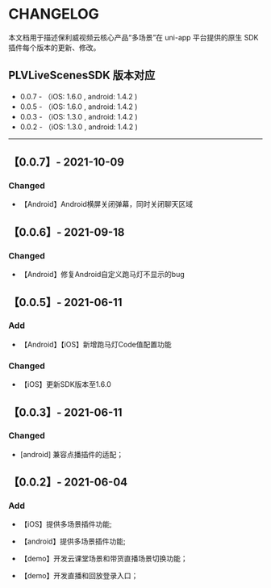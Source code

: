 # CHANGELOG
本文档用于描述保利威视频云核心产品“多场景”在 uni-app 平台提供的原生 SDK 插件每个版本的更新、修改。

<!--  Added Changed Removed Fixed -->



## PLVLiveScenesSDK 版本对应

- 0.0.7 - （iOS: 1.6.0 , android: 1.4.2 )
- 0.0.5 - （iOS: 1.6.0 , android: 1.4.2 )
- 0.0.3 - （iOS: 1.3.0 , android: 1.4.2 )
- 0.0.2 - （iOS: 1.3.0 , android: 1.4.2 )

---

## 【0.0.7】- 2021-10-09

### Changed

- 【Android】Android横屏关闭弹幕，同时关闭聊天区域

## 【0.0.6】- 2021-09-18

### Changed

- 【Android】修复Android自定义跑马灯不显示的bug

## 【0.0.5】- 2021-06-11

### Add

- 【Android】【iOS】新增跑马灯Code值配置功能

### Changed

- 【iOS】更新SDK版本至1.6.0



## 【0.0.3】- 2021-06-11

### Changed

- [android] 兼容点播插件的适配；



## 【0.0.2】- 2021-06-04

### Add

- 【iOS】提供多场景插件功能;

- 【android】提供多场景插件功能;

- 【demo】开发云课堂场景和带货直播场景切换功能；

- 【demo】开发直播和回放登录入口；

